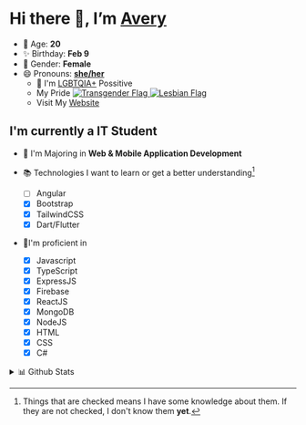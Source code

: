 # Hi there 👋, I’m [Avery][website]

- 🌸 Age: **20**
- ✨ Birthday: **Feb 9**
- 🎨 Gender: **Female**
- 😄 Pronouns: **[she/her][pronounspage]**
  - 🌈 I'm [LGBTQIA+][lgbt-foundation] Possitive
  - <div class="Flags">
      <span>My Pride</span>
      <a href="https://en.pronouns.page/dictionary/terminology#transgender">
        <img src="https://pronouns.page/flags/Transgender.png" alt="Transgender Flag" height="15px"/>
      </a>
      <a href="https://en.pronouns.page/dictionary/terminology#lesbian">
      <img src="https://pronouns.page/flags/Lesbian.png" alt="Lesbian Flag" height="15px"/>
      </a>
    </div>
  - Visit My [Website][website]

## I'm currently a IT Student

- 📌 I'm Majoring in **Web & Mobile Application Development**
- 📚 Technologies I want to learn or get a better understanding[^1]

  - [ ] Angular
  - [x] Bootstrap
  - [x] TailwindCSS
  - [x] Dart/Flutter

- 🎉I'm proficient in

  - [x] Javascript
  - [x] TypeScript
  - [x] ExpressJS
  - [x] Firebase
  - [x] ReactJS
  - [x] MongoDB
  - [x] NodeJS
  - [x] HTML
  - [x] CSS
  - [x] C#

<details>
  <summary>
    📊 Github Stats
  </summary>

<!--START_SECTION:waka-->
![Code Time](http://img.shields.io/badge/Code%20Time-596%20hrs%2025%20mins-blue)

![Profile Views](http://img.shields.io/badge/Profile%20Views-0-blue)

**🐱 My GitHub Data** 

> 📦 130.1 kB Used in GitHub's Storage 
 > 
> 🏆 33 Contributions in the Year 2023
 > 
> 💼 Opted to Hire
 > 
> 📜 23 Public Repositories 
 > 
> 🔑 28 Private Repositories 
 > 
**I'm an Early 🐤** 

```text
🌞 Morning                55 commits          ███░░░░░░░░░░░░░░░░░░░░░░   11.43 % 
🌆 Daytime                192 commits         ██████████░░░░░░░░░░░░░░░   39.92 % 
🌃 Evening                171 commits         █████████░░░░░░░░░░░░░░░░   35.55 % 
🌙 Night                  63 commits          ███░░░░░░░░░░░░░░░░░░░░░░   13.10 % 
```
📅 **I'm Most Productive on Monday** 

```text
Monday                   104 commits         █████░░░░░░░░░░░░░░░░░░░░   21.62 % 
Tuesday                  74 commits          ████░░░░░░░░░░░░░░░░░░░░░   15.38 % 
Wednesday                60 commits          ███░░░░░░░░░░░░░░░░░░░░░░   12.47 % 
Thursday                 93 commits          █████░░░░░░░░░░░░░░░░░░░░   19.33 % 
Friday                   82 commits          ████░░░░░░░░░░░░░░░░░░░░░   17.05 % 
Saturday                 37 commits          ██░░░░░░░░░░░░░░░░░░░░░░░   07.69 % 
Sunday                   31 commits          ██░░░░░░░░░░░░░░░░░░░░░░░   06.44 % 
```


📊 **This Week I Spent My Time On** 

```text
🕑︎ Time Zone: America/Halifax

💬 Programming Languages: 
Java                     2 hrs 19 mins       ████████████████░░░░░░░░░   62.75 % 
HTML                     42 mins             █████░░░░░░░░░░░░░░░░░░░░   19.14 % 
JSON                     16 mins             ██░░░░░░░░░░░░░░░░░░░░░░░   07.52 % 
Properties               11 mins             █░░░░░░░░░░░░░░░░░░░░░░░░   05.01 % 
Markdown                 6 mins              █░░░░░░░░░░░░░░░░░░░░░░░░   02.93 % 

🔥 Editors: 
IntelliJ                 3 hrs 40 mins       █████████████████████████   99.22 % 
Android Studio           1 min               ░░░░░░░░░░░░░░░░░░░░░░░░░   00.78 % 

🐱‍💻 Projects: 
SpringBoot_h2_demo1      1 hr 51 mins        █████████████░░░░░░░░░░░░   50.31 % 
fabric-example-mod       1 hr 12 mins        ████████░░░░░░░░░░░░░░░░░   32.46 % 
two-sums                 18 mins             ██░░░░░░░░░░░░░░░░░░░░░░░   08.16 % 
add-two-numbers          11 mins             █░░░░░░░░░░░░░░░░░░░░░░░░   05.34 % 
MVC_JPA                  6 mins              █░░░░░░░░░░░░░░░░░░░░░░░░   02.87 % 

💻 Operating System: 
Windows                  3 hrs 42 mins       █████████████████████████   100.00 % 
```

**I Mostly Code in JavaScript** 

```text
JavaScript               22 repos            ████████░░░░░░░░░░░░░░░░░   31.43 % 
Java                     9 repos             ███░░░░░░░░░░░░░░░░░░░░░░   12.86 % 
Kotlin                   7 repos             ██░░░░░░░░░░░░░░░░░░░░░░░   10.00 % 
HTML                     4 repos             █░░░░░░░░░░░░░░░░░░░░░░░░   05.71 % 
Python                   1 repo              ░░░░░░░░░░░░░░░░░░░░░░░░░   01.43 % 
```



**Timeline**

![Lines of Code chart](https://raw.githubusercontent.com/Avery-Rose/Avery-Rose/main/assets/bar_graph.png)


 Last Updated on 11/03/2023 18:35:55 UTC
<!--END_SECTION:waka-->

</details>

[^1]:
    Things that are checked means I have some knowledge about them.
    If they are not checked, I don't know them **yet**.

[//]: <> (Links)

[wakatime-profile]: https://wakatime.com/@Averyyyyyyyy
[pronouns-definitions]: https://en.pronouns.page/she/her
[pronounspage]: https://pronouns.page/@cattgirlava
[lgbt-foundation]: https://lgbt.foundation/
[website]: https://avarose.dev/
[alexandres-badge-repo]: https://github.com/alexandresanlim/Badges4-README.md-Profile
